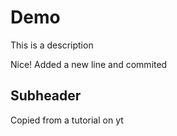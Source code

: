 # Demo
 This is a description
 
 Nice! Added a new line and commited
 
 ## Subheader

 Copied from a tutorial on yt

